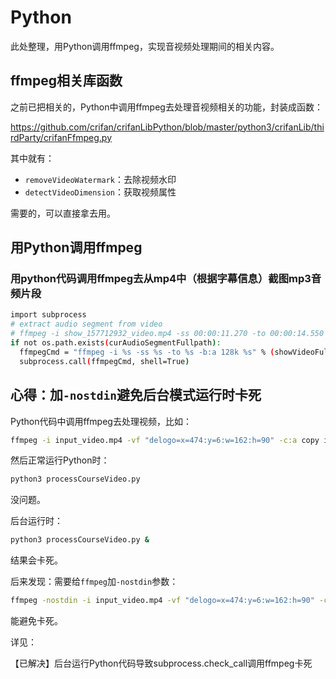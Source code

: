 # Python

此处整理，用Python调用ffmpeg，实现音视频处理期间的相关内容。

## ffmpeg相关库函数

之前已把相关的，Python中调用ffmpeg去处理音视频相关的功能，封装成函数：

https://github.com/crifan/crifanLibPython/blob/master/python3/crifanLib/thirdParty/crifanFfmpeg.py

其中就有：

* `removeVideoWatermark`：去除视频水印
* `detectVideoDimension`：获取视频属性

需要的，可以直接拿去用。

## 用Python调用ffmpeg

### 用python代码调用ffmpeg去从mp4中（根据字幕信息）截图mp3音频片段

```bash
import subprocess
# extract audio segment from video
# ffmpeg -i show_157712932_video.mp4 -ss 00:00:11.270 -to 00:00:14.550 -b:a 128k show_157712932_audio_000011270_000014550.mp3
if not os.path.exists(curAudioSegmentFullpath):
  ffmpegCmd = "ffmpeg -i %s -ss %s -to %s -b:a 128k %s" % (showVideoFullpath, startTimeStr, endTimeStr, curAudioSegmentFullpath)
  subprocess.call(ffmpegCmd, shell=True)
```

## 心得：加`-nostdin`避免后台模式运行时卡死

Python代码中调用ffmpeg去处理视频，比如：

```bash
ffmpeg -i input_video.mp4 -vf "delogo=x=474:y=6:w=162:h=90" -c:a copy input_video_removedWatermark.mp4
```

然后正常运行Python时：

```bash
python3 processCourseVideo.py
```

没问题。

后台运行时：

```bash
python3 processCourseVideo.py &
```

结果会卡死。

后来发现：需要给`ffmpeg`加`-nostdin`参数：

```bash
ffmpeg -nostdin -i input_video.mp4 -vf "delogo=x=474:y=6:w=162:h=90" -c:a copy input_video_removedWatermark.mp4
```

能避免卡死。

详见：

【已解决】后台运行Python代码导致subprocess.check_call调用ffmpeg卡死
